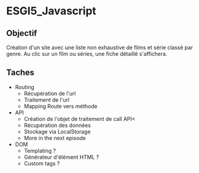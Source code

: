 # ESGI5_Javascript

## Objectif

Création d'un site avec une liste non exhaustive de films et série classé par genre. Au clic sur un film ou séries, une fiche détaillé s'affichera.

## Taches
* Routing
    * Récupération de l'url
    * Traitement de l'url
    * Mapping Route vers méthode
* API
    * Création de l'objet de traitement de call API<
    * Récupération des données
    * Stockage via LocalStorage
    * More in the next episode
* DOM
    * Templating ?
    * Générateur d'élément HTML ?
    * Custom tags ? 